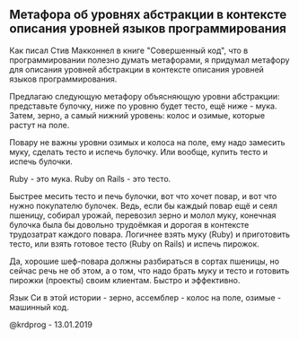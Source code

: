 ## Метафора об уровнях абстракции в контексте описания уровней языков программирования

Как писал Стив Макконнел в книге "Совершенный код", что в программировании полезно думать метафорами, я придумал метафору для описания уровней абстракции в контексте описания уровней языков программирования.

Предлагаю следующую метафору объясняющую уровни абстракции: представьте булочку, ниже по уровню будет тесто, ещё ниже - мука. Затем, зерно, а самый нижний уровень: колос и озимые, которые растут на поле.

Повару не важны уровни озимых и колоса на поле, ему надо замесить муку, сделать тесто и испечь булочку. Или вообще, купить тесто и испечь булочки.

Ruby - это мука. Ruby on Rails - это тесто.

Быстрее месить тесто и печь булочки, вот что хочет повар, и вот что нужно покупателю булочек. Ведь, если бы каждый повар ещё и сеял пшеницу, собирал урожай, перевозил зерно и молол муку, конечная булочка была бы довольно трудоёмкая и дорогая в контексте трудозатрат каждого повара. Логичнее взять муку (Ruby) и приготовить тесто, или взять готовое тесто (Ruby on Rails) и испечь пирожок.

Да, хорошие шеф-повара должны разбираться в сортах пшеницы, но сейчас речь не об этом, а о том, что надо брать муку и тесто и готовить пирожки (проекты) своим клиентам. Быстро и эффективно.

Язык Си в этой истории - зерно, ассемблер - колос на поле, озимые - машинный код.

@krdprog - 13.01.2019

